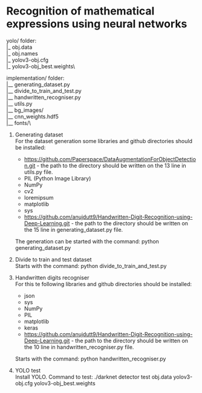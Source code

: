 # Recognition of mathematical expressions using neural networks
yolo/ folder:\
|_ obj.data\
|_ obj.names\
|_ yolov3-obj.cfg\
|_ yolov3-obj_best.weights\

implementation/ folder:\
|__ generating_dataset.py\
|__ divide_to_train_and_test.py\
|__ handwritten_recogniser.py\
|__ utils.py\
|__ bg_images/\
|__ cnn_weights.hdf5\
|__ fonts/\

1. Generating dataset\
    For the dataset generation some libraries and github directories should be installed:
    * https://github.com/Paperspace/DataAugmentationForObjectDetection.git - the path to the directory should be written on the 13 line in utils.py file.
    * PIL (Python Image Library)
    * NumPy
    * cv2
    * loremipsum
    * matplotlib
    * sys
    * https://github.com/anujdutt9/Handwritten-Digit-Recognition-using-Deep-Learning.git - the path to the directory should be written on the 15 line in generating_dataset.py file.
    
    The generation can be started with the command: python generating_dataset.py
    
2. Divide to train and test dataset\
    Starts with the command: python divide_to_train_and_test.py
    
3. Handwritten digits recogniser\
    For this te following libraries and github directories should be installed:
    * json
    * sys
    * NumPy
    * PIL
    * matplotlib
    * keras
    * https://github.com/anujdutt9/Handwritten-Digit-Recognition-using-Deep-Learning.git - the path to the directory should be written on the 10 line in handwritten_recogniser.py file.
    
    Starts with the command: python handwritten_recogniser.py

4. YOLO test\
    Install YOLO.
    Command to test: ./darknet detector test obj.data yolov3-obj.cfg yolov3-obj_best.weights